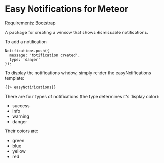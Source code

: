 Easy Notifications for Meteor
====================

Requirements:
[Bootstrap](https://atmospherejs.com/twbs/bootstrap)

A package for creating a window that shows dismissable notifications.

To add a notification

```
Notifications.push({
  message: 'Notification created',
  type: 'danger'
});
```

To display the notifications window, simply render the easyNotifications template:

```
{{> easyNotifications}}
```

There are four types of notifications (the type determines it's display color):

* success
* info
* warning
* danger

Their colors are:

* green
* blue
* yellow
* red
